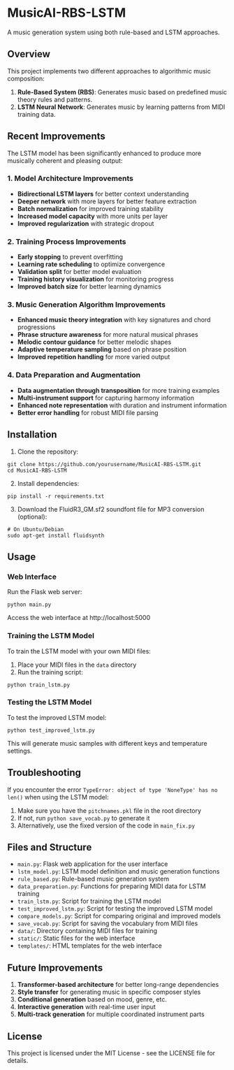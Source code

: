 # MusicAI-RBS-LSTM

A music generation system using both rule-based and LSTM approaches.

## Overview

This project implements two different approaches to algorithmic music composition:

1. **Rule-Based System (RBS)**: Generates music based on predefined music theory rules and patterns.
2. **LSTM Neural Network**: Generates music by learning patterns from MIDI training data.

## Recent Improvements

The LSTM model has been significantly enhanced to produce more musically coherent and pleasing output:

### 1. Model Architecture Improvements
- **Bidirectional LSTM layers** for better context understanding
- **Deeper network** with more layers for better feature extraction
- **Batch normalization** for improved training stability
- **Increased model capacity** with more units per layer
- **Improved regularization** with strategic dropout

### 2. Training Process Improvements
- **Early stopping** to prevent overfitting
- **Learning rate scheduling** to optimize convergence
- **Validation split** for better model evaluation
- **Training history visualization** for monitoring progress
- **Improved batch size** for better learning dynamics

### 3. Music Generation Algorithm Improvements
- **Enhanced music theory integration** with key signatures and chord progressions
- **Phrase structure awareness** for more natural musical phrases
- **Melodic contour guidance** for better melodic shapes
- **Adaptive temperature sampling** based on phrase position
- **Improved repetition handling** for more varied output

### 4. Data Preparation and Augmentation
- **Data augmentation through transposition** for more training examples
- **Multi-instrument support** for capturing harmony information
- **Enhanced note representation** with duration and instrument information
- **Better error handling** for robust MIDI file parsing

## Installation

1. Clone the repository:
```
git clone https://github.com/yourusername/MusicAI-RBS-LSTM.git
cd MusicAI-RBS-LSTM
```

2. Install dependencies:
```
pip install -r requirements.txt
```

3. Download the FluidR3_GM.sf2 soundfont file for MP3 conversion (optional):
```
# On Ubuntu/Debian
sudo apt-get install fluidsynth
```

## Usage

### Web Interface

Run the Flask web server:
```
python main.py
```

Access the web interface at http://localhost:5000

### Training the LSTM Model

To train the LSTM model with your own MIDI files:

1. Place your MIDI files in the `data` directory
2. Run the training script:
```
python train_lstm.py
```

### Testing the LSTM Model

To test the improved LSTM model:
```
python test_improved_lstm.py
```

This will generate music samples with different keys and temperature settings.

## Troubleshooting

If you encounter the error `TypeError: object of type 'NoneType' has no len()` when using the LSTM model:

1. Make sure you have the `pitchnames.pkl` file in the root directory
2. If not, run `python save_vocab.py` to generate it
3. Alternatively, use the fixed version of the code in `main_fix.py`

## Files and Structure

- `main.py`: Flask web application for the user interface
- `lstm_model.py`: LSTM model definition and music generation functions
- `rule_based.py`: Rule-based music generation system
- `data_preparation.py`: Functions for preparing MIDI data for LSTM training
- `train_lstm.py`: Script for training the LSTM model
- `test_improved_lstm.py`: Script for testing the improved LSTM model
- `compare_models.py`: Script for comparing original and improved models
- `save_vocab.py`: Script for saving the vocabulary from MIDI files
- `data/`: Directory containing MIDI files for training
- `static/`: Static files for the web interface
- `templates/`: HTML templates for the web interface

## Future Improvements

1. **Transformer-based architecture** for better long-range dependencies
2. **Style transfer** for generating music in specific composer styles
3. **Conditional generation** based on mood, genre, etc.
4. **Interactive generation** with real-time user input
5. **Multi-track generation** for multiple coordinated instrument parts

## License

This project is licensed under the MIT License - see the LICENSE file for details.